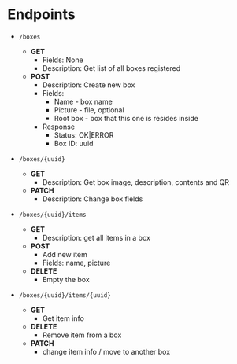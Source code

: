 # Endpoints

* `/boxes`
    * **GET**
        * Fields: None
        * Description: Get list of all boxes registered 
    * **POST**
        * Description: Create new box
        * Fields:
            * Name - box name
            * Picture - file, optional
            * Root box - box that this one is resides inside
        * Response
            * Status: OK|ERROR
            * Box ID: uuid
            
* `/boxes/{uuid}`
    * **GET**
        * Description: Get box image, description, contents and QR
    * **PATCH**
        * Description: Change box fields
        
* `/boxes/{uuid}/items`
    * **GET**
        * Description: get all items in a box
    * **POST**
        * Add new item
        * Fields: name, picture
    * **DELETE**
        * Empty the box
        
* `/boxes/{uuid}/items/{uuid}`
    * **GET**
        * Get item info 
    * **DELETE**
        * Remove item from a box
    * **PATCH**
        * change item info / move to another box